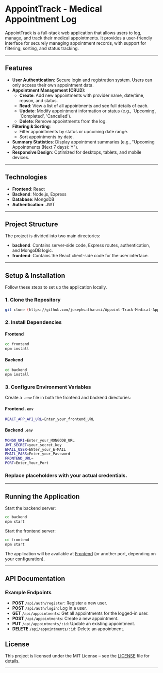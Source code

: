 # **AppointTrack - Medical Appointment Log**


AppointTrack is a full-stack web application that allows users to log, manage, and track their medical appointments. It provides a user-friendly interface for securely managing appointment records, with support for filtering, sorting, and status tracking.

---

## Features

- **User Authentication**: Secure login and registration system. Users can only access their own appointment data.
- **Appointment Management (CRUD)**:
  - **Create**: Add new appointments with provider name, date/time, reason, and status.
  - **Read**: View a list of all appointments and see full details of each.
  - **Update**: Modify appointment information or status (e.g., 'Upcoming', 'Completed', 'Cancelled').
  - **Delete**: Remove appointments from the log.
- **Filtering & Sorting**:
  - Filter appointments by status or upcoming date range.
  - Sort appointments by date.
- **Summary Statistics**: Display appointment summaries (e.g., "Upcoming Appointments (Next 7 days): Y").
- **Responsive Design**: Optimized for desktops, tablets, and mobile devices.

---

## Technologies

- **Frontend**: React
- **Backend**: Node.js, Express
- **Database**: MongoDB
- **Authentication**: JWT

---

## Project Structure

The project is divided into two main directories:

- **backend**: Contains server-side code, Express routes, authentication, and MongoDB logic.
- **frontend**: Contains the React client-side code for the user interface.

---

## Setup & Installation

Follow these steps to set up the application locally.

### 1. Clone the Repository

```bash
git clone (https://github.com/josephsatharasi/Appoint-Track-Medical-Appointment-Log.git)
```

### 2. Install Dependencies

#### Frontend

```bash
cd frontend
npm install
```

#### Backend

```bash
cd backend
npm install
```

### 3. Configure Environment Variables

Create a `.env` file in both the frontend and backend directories:

#### Frontend `.env`

```bash
REACT_APP_API_URL=Enter_your_frontend_URL
```

#### Backend `.env`

```bash
MONGO_URI=Enter_your_MONGODB_URL
JWT_SECRET=your_secret_key
EMAIL_USER=ENter_your_E-MAIL    
EMAIL_PASS=Enter_your_Password
FRONTEND_URL=
PORT=Enter_Your_Port
```

### Replace placeholders with your actual credentials.

---

## Running the Application

Start the backend server:

```bash
cd backend
npm start
```

Start the frontend server:

```bash
cd frontend
npm start
```

The application will be available at [Frontend](https://frontend-rsli.onrender.com/) (or another port, depending on your configuration).

---

## API Documentation

### Example Endpoints

- **POST** `/api/auth/register`: Register a new user.
- **POST** `/api/auth/login`: Log in a user.
- **GET** `/api/appointments`: Get all appointments for the logged-in user.
- **POST** `/api/appointments`: Create a new appointment.
- **PUT** `/api/appointments/:id`: Update an existing appointment.
- **DELETE** `/api/appointments/:id`: Delete an appointment.



## License

This project is licensed under the MIT License – see the [LICENSE](LICENSE) file for details.

---

